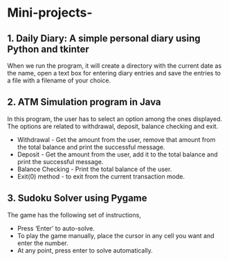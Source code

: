 # Mini-projects-

## 1. Daily Diary: A simple personal diary using Python and tkinter
When we run the program, it will create a directory with the current date as the name, 
open a text box for entering diary entries and save the entries to a file with a filename of your choice.

## 2. ATM Simulation program in Java
In this program, the user has to select an option among the ones displayed. The options are related to withdrawal, deposit, balance checking and exit.
* Withdrawal - Get the amount from the user, remove that amount from the total balance and print the successful message.
* Deposit - Get the amount from the user, add it to the total balance and print the successful message.
* Balance Checking - Print the total balance of the user.
* Exit(0) method - to exit from the current transaction mode.

## 3. Sudoku Solver using Pygame
The game has the following set of instructions,
* Press ‘Enter’ to auto-solve.
* To play the game manually, place the cursor in any cell you want and enter the number.
* At any point, press enter to solve automatically.
